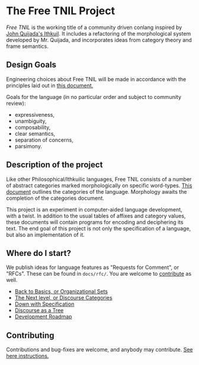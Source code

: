 # The Free TNIL Project
_Free TNIL_ is the working title of a community driven conlang inspired by [John
Quijada's Ithkuil](http://ithkuil.net). It includes a refactoring of the
morphological system developed by Mr. Quijada, and incorporates ideas from
category theory and frame semantics.

## Design Goals
Engineering choices about Free TNIL will be made in accordance with the
principles laid out in [this document.](./design-goals.md)

Goals for the language (in no particular order and subject to community review):
- expressiveness,
- unambiguity,
- composability,
- clear semantics,
- separation of concerns,
- parsimony.

## Description of the project
Like other Philosophical/Ithkuilic languages, Free TNIL consists of a number of
abstract categories marked morphologically on specific word-types.  [This
document](./docs/md/categories.md) outlines the categories of the language.
Morphology awaits the completion of the categories document.

This project is an experiment in computer-aided language development, with a
twist.  In addition to the usual tables of affixes and category values, these
documents will contain programs for encoding and deciphering its text.  The end
goal of this project is not only the specification of a language, but also an
implementation of it.

## Where do I start?

We publish ideas for language features as "Requests for Comment", or
"RFCs". These can be found in `docs/rfc/`. You are welcome to
[contribute](./contribute.md) as well.

- [Back to Basics, or Organizational Sets](./docs/rfc/RFC_0001.md)
- [The Next level, or Discourse Categories](./docs/rfc/RFC_0002.md)
- [Down with Specification](./docs/rfc/RFC_0003.md)
- [Discourse as a Tree](./docs/rfc/RFC_0004.md)
- [Development Roadmap](./docs/rfc/RFC_0005.md)

## Contributing

Contributions and bug-fixes are welcome, and anybody may contribute.  [See here
instructions.](./contribute.md)

